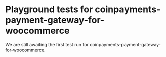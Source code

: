 # Playground tests for coinpayments-payment-gateway-for-woocommerce
We are still awaiting the first test run for coinpayments-payment-gateway-for-woocommerce.
